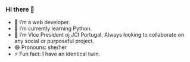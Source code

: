 ### Hi there 👋

- 🔭 I’m a web developer.
- 🌱 I’m currently learning Python.
- 👯 I’m Vice President oj JCI Portugal. Always looking to collaborate on any social or purposeful project.
- 😄 Pronouns: she/her
- ⚡ Fun fact: I have an identical twin.

###
